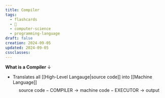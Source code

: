 ```yaml
---
title: Compiler
tags:
  - flashcards
  - 🌱
  - computer-science
  - programming-language
draft: false
creation: 2024-09-05
updated: 2024-09-05
cssclasses: 
---
```

**What is a Compiler**
↓
- Translates all [[High-Level Langauge|source code]] into [[Machine Language]]
$$\text{source code} - \text{COMPILER}\to \text{machine code}  - \text{EXECUTOR}\to \text{output}$$
<!--SR:!2025-09-02,260,330-->
